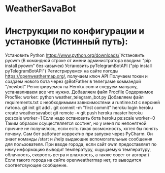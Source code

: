 # WeatherSavaBot
# Инструкции по конфигурации и установке (Истинный путь):
Установить Python https://www.python.org/downloads/
Установить pyowm (В командной строке от имени администратора вводим: "pip install pyowm" без кавычек)
Установить pyTelegramBotAPI ("pip install pyTelegramBotAPI")
Регистрируемся на сайте погоды https://openweathermap.org/, получаем ключ API
Получаем токен и создаем нового бота через @BotFather в телеграме коммандой "/newbot"
Регистрируемся на Heroku.com и следуем мануалу, устанавливаем все что нужно.
Добавляем файл Procfile
Содержимое Procfile: worker: python weather_telegram_bot.py
Добавляем файл requirements.txt с необходимыми зависимостями и runtime.txt с версией питона.
git init
git add .
git commit -m "first commit"
heroku login
heroku create weathersavabot
git remote -v
git push heroku master
heroku ps:scale worker=1
Если надо остановить бота
heroku ps:scale worker=0
Таким образом осуществляется хостинг, но у меня по непонятной причине не получилось, если есть такая возможность, хотел бы понять почему.
Сам бот работает корректно при запуске через PyCharm. Он знает команды /start и /help выдающие вспомогательные сообщения для пользователя. При вводе города, если сайт owm предоставляет по нему информацию выводит температуру, ощущаемую температуру, облачность, скорость ветра и влажность, а также совет от автора:) Если такого города на сайте openweathermap нет, то выводится соответсвующее сообщение.
